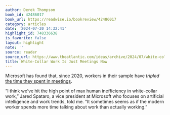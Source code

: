 ```yaml
---
author: Derek Thompson
book_id: 42486017
book_url: https://readwise.io/bookreview/42486017
category: articles
date: '2024-07-20 14:32:41'
highlight_id: 748336638
is_favorite: false
layout: highlight
note: ''
source: reader
source_url: https://www.theatlantic.com/ideas/archive/2024/07/white-collar-meetings-more-frequent/678941/?ueid=151b2f575920ef567df1eb2f817e851b&utm_source=Sailthru&utm_medium=email&utm_campaign=2024-07-20+Installer&utm_term=Installer
title: White-Collar Work Is Just Meetings Now
---
```


Microsoft has found that, since 2020, workers in their sample have *tripled* [the time they spent in meetings](https://www.wsj.com/articles/bosses-reduce-meetings-employee-productivity-11675263710?mod=article_inline).

“I think we’ve hit the high point of max human inefficiency in white-collar work,” Jared Spataro, a vice president at Microsoft who focuses on artificial intelligence and work trends, told me. “It sometimes seems as if the modern worker spends more time talking about work than actually working.”